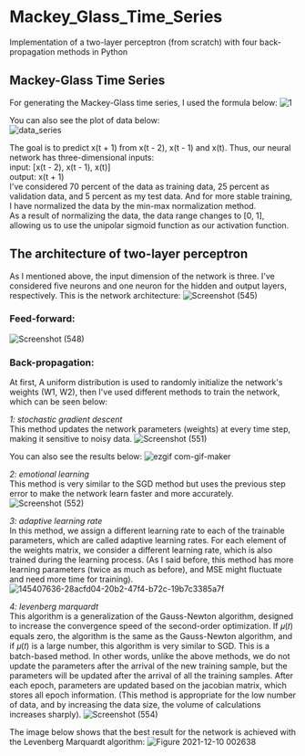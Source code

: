 # Mackey_Glass_Time_Series
Implementation of a two-layer perceptron (from scratch) with four back-propagation methods in Python

## Mackey-Glass Time Series
For generating the Mackey-Glass time series, I used the formula below:
![1](https://user-images.githubusercontent.com/85555218/145380897-e3df4347-ac66-4857-b56f-7dced6258856.png)

You can also see the plot of data below: <br />
![data_series](https://user-images.githubusercontent.com/85555218/145381345-e920a80a-293a-4386-a1e4-a9016f652b77.png)

The goal is to predict x(t + 1) from x(t - 2), x(t - 1) and x(t). Thus, our neural network has three-dimensional inputs: <br />
input: [x(t - 2), x(t - 1), x(t)] <br />
output: x(t + 1) <br />
I've considered 70 percent of the data as training data, 25 percent as validation data, and 5 percent as my test data. And for more stable training, I have normalized the data by the min-max normalization method. <br />
As a result of normalizing the data, the data range changes to [0, 1], allowing us to use the unipolar sigmoid function as our activation function.

## The architecture of two-layer perceptron
As I mentioned above, the input dimension of the network is three. I've considered five neurons and one neuron for the hidden and output layers, respectively. This is the network architecture:
![Screenshot (545)](https://user-images.githubusercontent.com/85555218/145389231-936fbc9e-779b-4a68-ab09-42bc778a58e5.png)

### Feed-forward:
![Screenshot (548)](https://user-images.githubusercontent.com/85555218/145398103-b2bc23fb-0f05-404a-bffb-6f300e7e752f.png)

### Back-propagation:
At first, A uniform distribution is used to randomly initialize the network's weights (W1, W2), then I've used different methods to train the network, which can be seen below:

*1: stochastic gradient descent* <br />
This method updates the network parameters (weights) at every time step, making it sensitive to noisy data.
![Screenshot (551)](https://user-images.githubusercontent.com/85555218/145407592-94caf2ec-f3ef-4619-abfe-713a9aafc81b.png)

You can also see the results below:
![ezgif com-gif-maker](https://user-images.githubusercontent.com/85555218/145400228-bc0ac7e2-4a0e-4871-992a-e5a08ee215fb.gif)

*2: emotional learning* <br />
This method is very similar to the SGD method but uses the previous step error to make the network learn faster and more accurately.
![Screenshot (552)](https://user-images.githubusercontent.com/85555218/145407619-0cf84761-8597-4807-b729-3d222ad995f8.png)

*3: adaptive learning rate* <br />
In this method, we assign a different learning rate to each of the trainable parameters, which are called adaptive learning rates. For each element of the weights matrix, we consider a different learning rate, which is also trained during the learning process. (As I said before, this method has more learning parameters (twice as much as before), and MSE might fluctuate and need more time for training).
![145407636-28acfd04-20b2-47f4-b72c-19b7c3385a7f](https://user-images.githubusercontent.com/85555218/145830591-7faf3e4a-e07c-46ed-a168-ba2b5defc4dc.png)

*4: levenberg marquardt* <br />
This algorithm is a generalization of the Gauss-Newton algorithm, designed to increase the convergence speed of the second-order optimization. If 𝜇(𝑡) equals zero, the algorithm is the same as the Gauss-Newton algorithm, and if 𝜇(𝑡) is a large number, this algorithm is very similar to SGD. This is a batch-based method. In other words, unlike the above methods, we do not update the parameters after the arrival of the new training sample, but the parameters will be updated after the arrival of all the training samples. After each epoch, parameters are updated based on the jacobian matrix, which stores all epoch information. (This method is appropriate for the low number of data, and by increasing the data size, the volume of calculations increases sharply).
![Screenshot (554)](https://user-images.githubusercontent.com/85555218/145471547-33293f0f-aa76-4a4e-a2cc-14564f5bb3ca.png)

The image below shows that the best result for the network is achieved with the Levenberg Marquardt algorithm:
![Figure 2021-12-10 002638](https://user-images.githubusercontent.com/85555218/145474510-bc28aa65-c134-45b2-a493-b22f5b16053e.png)
